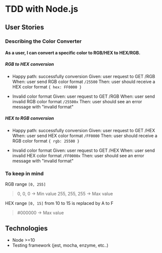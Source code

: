 

# TDD with Node.js

## User Stories

### Describing the Color Converter

#### As a user, I can convert a specific color to RGB/HEX to HEX/RGB.

##### RGB to HEX conversion

* Happy path: successfully conversion
    Given: user request to GET /RGB
    When: user send RGB color format <code>/25500</code>
    Then: user should receive a HEX color format <code>{ hex: FF0000 }</code>

* Invalid color format
    Given: user request to GET /RGB
    When: user send invalid RGB color format <code>/25500x</code>
    Then: user should see an error message with "invalid format" 


##### HEX to RGB conversion

* Happy path: successfully conversion
    Given: user request to GET /HEX
    When: user send HEX color format <code>/FF0000</code>
    Then: user should receive a RGB color format <code>{ rgb: 25500 }</code>

* Invalid color format
    Given: user request to GET /HEX
    When: user send invalid HEX color format <code>/FF0000x</code>
    Then: user should see an error message with "invalid format"


### To keep in mind

RGB range `[0, 255]`
> 0, 0, 0 -> Min value
> 255, 255, 255 -> Max value

HEX range `[0, 15]` from 10 to 15 is replaced by A to F
> #000000 -> Max value

## Technologies

- Node >=10
- Testing framework (jest, mocha, enzyme, etc..)

